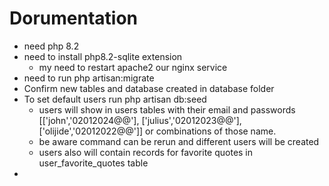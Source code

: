 # Dorumentation

- need php 8.2
- need to install php8.2-sqlite extension
    - my need to restart apache2 our nginx service
- need to run php artisan:migrate
- Confirm new tables and database created in database folder
- To set default users run php artisan db:seed 
    - users will show in users tables with their email and passwords [['john','02012024@@'], ['julius','02012023@@'], ['olijide','02012022@@']] or combinations of those name.
    - be aware command can be rerun and different users will be created
    - users also will contain records for favorite quotes in user_favorite_quotes table
- 